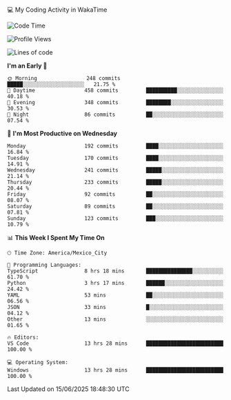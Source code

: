 💻 My Coding Activity in WakaTime
<!--START_SECTION:waka-->
![Code Time](http://img.shields.io/badge/Code%20Time-503%20hrs%2021%20mins-blue)

![Profile Views](http://img.shields.io/badge/Profile%20Views-0-blue)

![Lines of code](https://img.shields.io/badge/From%20Hello%20World%20I%27ve%20Written-2.2%20million%20lines%20of%20code-blue)

**I'm an Early 🐤** 

```text
🌞 Morning                248 commits         █████░░░░░░░░░░░░░░░░░░░░   21.75 % 
🌆 Daytime                458 commits         ██████████░░░░░░░░░░░░░░░   40.18 % 
🌃 Evening                348 commits         ████████░░░░░░░░░░░░░░░░░   30.53 % 
🌙 Night                  86 commits          ██░░░░░░░░░░░░░░░░░░░░░░░   07.54 % 
```
📅 **I'm Most Productive on Wednesday** 

```text
Monday                   192 commits         ████░░░░░░░░░░░░░░░░░░░░░   16.84 % 
Tuesday                  170 commits         ████░░░░░░░░░░░░░░░░░░░░░   14.91 % 
Wednesday                241 commits         █████░░░░░░░░░░░░░░░░░░░░   21.14 % 
Thursday                 233 commits         █████░░░░░░░░░░░░░░░░░░░░   20.44 % 
Friday                   92 commits          ██░░░░░░░░░░░░░░░░░░░░░░░   08.07 % 
Saturday                 89 commits          ██░░░░░░░░░░░░░░░░░░░░░░░   07.81 % 
Sunday                   123 commits         ███░░░░░░░░░░░░░░░░░░░░░░   10.79 % 
```


📊 **This Week I Spent My Time On** 

```text
🕑︎ Time Zone: America/Mexico_City

💬 Programming Languages: 
TypeScript               8 hrs 18 mins       ███████████████░░░░░░░░░░   61.70 % 
Python                   3 hrs 17 mins       ██████░░░░░░░░░░░░░░░░░░░   24.42 % 
YAML                     53 mins             ██░░░░░░░░░░░░░░░░░░░░░░░   06.56 % 
JSON                     33 mins             █░░░░░░░░░░░░░░░░░░░░░░░░   04.12 % 
Other                    13 mins             ░░░░░░░░░░░░░░░░░░░░░░░░░   01.65 % 

🔥 Editors: 
VS Code                  13 hrs 28 mins      █████████████████████████   100.00 % 

💻 Operating System: 
Windows                  13 hrs 28 mins      █████████████████████████   100.00 % 
```


 Last Updated on 15/06/2025 18:48:30 UTC
<!--END_SECTION:waka-->
